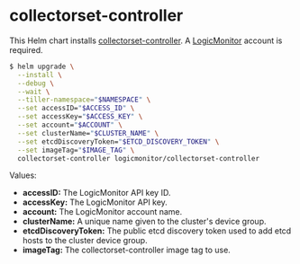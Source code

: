 # collectorset-controller

This Helm chart installs [collectorset-controller](https://github.com/logicmonitor/k8s-collectorset-controller). A [LogicMonitor](https://www.logicmonitor.com) account is required.

```bash
$ helm upgrade \
  --install \
  --debug \
  --wait \
  --tiller-namespace="$NAMESPACE" \
  --set accessID="$ACCESS_ID" \
  --set accessKey="$ACCESS_KEY" \
  --set account="$ACCOUNT" \
  --set clusterName="$CLUSTER_NAME" \
  --set etcdDiscoveryToken="$ETCD_DISCOVERY_TOKEN" \
  --set imageTag="$IMAGE_TAG" \
  collectorset-controller logicmonitor/collectorset-controller
```

Values:
-   **accessID:** The LogicMonitor API key ID.
-   **accessKey:** The LogicMonitor API key.
-   **account:** The LogicMonitor account name.
-   **clusterName:** A unique name given to the cluster's device group.
-   **etcdDiscoveryToken:** The public etcd discovery token used to add etcd hosts to the cluster device group.
-   **imageTag:** The collectorset-controller image tag to use.
